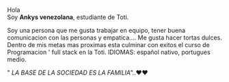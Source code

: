 
Hola    
Soy **Ankys venezolana**, estudiante de Toti.

Soy una persona que me gusta trabajar en equipo, tener buena comunicacion con las personas y empatica....
 Me gusta hacer tortas dulces.
 Dentro de mis metas mas proximas esta culminar con exitos el curso de Programacion ' full stack en la Toti.
 IDIOMAS: español nativo, portugues medio.
 
" *LA BASE DE LA SOCIEDAD ES LA FAMILIA".*.❤❤
